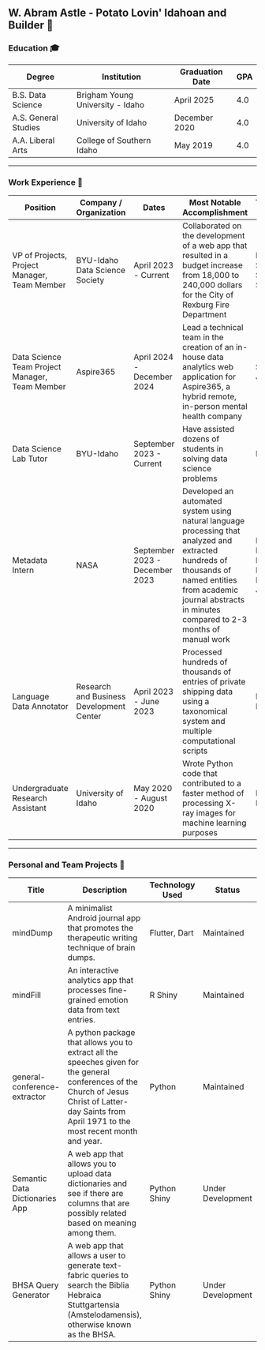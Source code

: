 ## W. Abram Astle - Potato Lovin' Idahoan and Builder 🥔

### Education 🎓
| Degree              | Institution                          | Graduation Date | GPA |
|----------------------|--------------------------------------|-----------------|-----|
| B.S. Data Science    | Brigham Young University - Idaho    | April 2025      | 4.0 |
| A.S. General Studies | University of Idaho                  | December 2020   | 4.0 |
| A.A. Liberal Arts   | College of Southern Idaho           | May 2019        | 4.0 |

---
### Work Experience 🔨
| Position                            | Company / Organization              | Dates                   | Most Notable Accomplishment                                                                                             | Technology Used                                                                                          |
|-------------------------------------|--------------------------------------|-------------------------|-------------------------------------------------------------------------------------------------------------------------|----------------------------------------------------------------------------------------------------------|
| VP of Projects, Project Manager, Team Member | BYU-Idaho Data Science Society    | April 2023 - Current    | Collaborated on the development of a web app that resulted in a budget increase from 18,000 to 240,000 dollars for the City of Rexburg Fire Department | Python, R, SQL, Streamlit, Shiny                                                                        |
| Data Science Team Project Manager, Team Member | Aspire365                            | April 2024 - December 2024 | Lead a technical team in the creation of an in-house data analytics web application for Aspire365, a hybrid remote, in-person mental health company | Shiny, R, Javascript                                                                                 |
| Data Science Lab Tutor              | BYU-Idaho                            | September 2023 - Current  | Have assisted dozens of students in solving data science problems                                                        | Python, R                                                                                                |
| Metadata Intern                      | NASA                                 | September 2023 - December 2023 | Developed an automated system using natural language processing that analyzed and extracted hundreds of thousands of named entities from academic journal abstracts in minutes compared to 2-3 months of manual work | Python, Multiple Deep Learning Models, Javascript                                                      |
| Language Data Annotator             | Research and Business Development Center | April 2023 - June 2023    | Processed hundreds of thousands of entries of private shipping data using a taxonomical system and multiple computational scripts | Python, Bash                                                                                               |
| Undergraduate Research Assistant    | University of Idaho                  | May 2020 - August 2020  | Wrote Python code that contributed to a faster method of processing X-ray images for machine learning purposes           | Python, Fortran                                                                                            |

---
### Personal and Team Projects 👤
| Title                         | Description                                                                                           | Technology Used | Status            | URL                                                                 |
|-------------------------------|-------------------------------------------------------------------------------------------------------|-----------------|-------------------|---------------------------------------------------------------------|
| mindDump                      | A minimalist Android journal app that promotes the therapeutic writing technique of brain dumps.       | Flutter, Dart   | Maintained        | [GitHub](https://github.com/c-a-s-t-l-e/mindDump/)                    |
| mindFill                      | An interactive analytics app that processes fine-grained emotion data from text entries.                | R Shiny         | Maintained        | [GitHub](https://github.com/c-a-s-t-l-e/mindFill/)                    |
| general-conference-extractor | A python package that allows you to extract all the speeches given for the general conferences of the Church of Jesus Christ of Latter-day Saints from April 1971 to the most recent month and year. | Python          | Maintained        | [GitHub](https://c-a-s-t-l-e.github.io/general-conference-extractor/) |
| Semantic Data Dictionaries App | A web app that allows you to upload data dictionaries and see if there are columns that are possibly related based on meaning among them. | Python Shiny    | Under Development | [GitHub](https://c-a-s-t-l-e.github.io/semantic_data_dictionaries_app/) |
| BHSA Query Generator          | A web app that allows a user to generate text-fabric queries to search the Biblia Hebraica Stuttgartensia (Amstelodamensis), otherwise known as the BHSA. | Python Shiny    | Under Development | [GitHub](https://c-a-s-t-l-e.github.io/bhsa-query-generator/)          |
